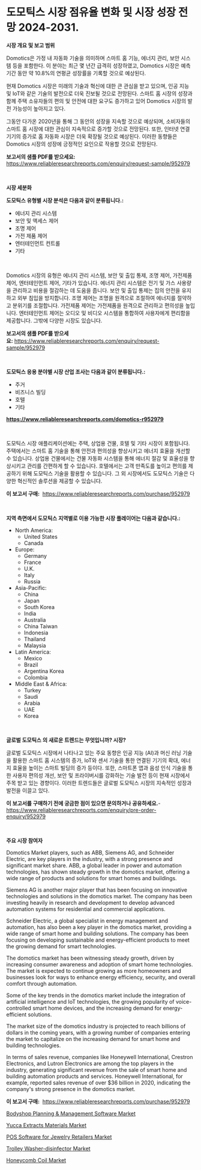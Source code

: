 <p><h1>도모틱스 시장 점유율 변화 및 시장 성장 전망 2024-2031.</h1></p><p><strong>시장 개요 및 보고 범위</strong></p>
<p><p>Domotics은 가정 내 자동화 기술을 의미하며 스마트 홈 기능, 에너지 관리, 보안 시스템 등을 포함한다. 이 분야는 최근 몇 년간 급격히 성장하였고, Domotics 시장은 예측기간 동안 약 10.8%의 연평균 성장률을 기록할 것으로 예상된다.</p><p>현재 Domotics 시장은 미래의 기술과 혁신에 대한 큰 관심을 받고 있으며, 인공 지능 및 IoT와 같은 기술의 발전으로 더욱 진보될 것으로 전망된다. 스마트 홈 시장의 성장과 함께 주택 소유자들의 편의 및 안전에 대한 요구도 증가하고 있어 Domotics 시장의 발전 가능성이 높아지고 있다.</p><p>그동안 다가온 2020년을 통해 그 동안의 성장을 지속할 것으로 예상되며, 소비자들의 스마트 홈 시장에 대한 관심이 지속적으로 증가할 것으로 전망된다. 또한, 인터넷 연결 기기의 증가로 홈 자동화 시장은 더욱 확장될 것으로 예상된다. 이러한 동향들은 Domotics 시장의 성장에 긍정적인 요인으로 작용할 것으로 전망된다.</p></p>
<p><strong>보고서의 샘플 PDF를 받으세요:</strong> <a href="https://www.reliableresearchreports.com/enquiry/request-sample/952979">https://www.reliableresearchreports.com/enquiry/request-sample/952979</a></p>
<p>&nbsp;</p>
<p><strong>시장 세분화</strong></p>
<p><strong>도모틱스 유형별 시장 분석은 다음과 같이 분류됩니다.:</strong></p>
<p><ul><li>에너지 관리 시스템</li><li>보안 및 액세스 제어</li><li>조명 제어</li><li>가전 제품 제어</li><li>엔터테인먼트 컨트롤</li><li>기타</li></ul></p>
<p>&nbsp;</p>
<p><p>Domotics 시장의 유형은 에너지 관리 시스템, 보안 및 출입 통제, 조명 제어, 가전제품 제어, 엔터테인먼트 제어, 기타가 있습니다. 에너지 관리 시스템은 전기 및 가스 사용량을 관리하고 비용을 절감하는 데 도움을 줍니다. 보안 및 출입 통제는 집의 안전을 유지하고 외부 침입을 방지합니다. 조명 제어는 조명을 원격으로 조절하여 에너지를 절약하고 분위기를 조절합니다. 가전제품 제어는 가전제품을 원격으로 관리하고 편의성을 높입니다. 엔터테인먼트 제어는 오디오 및 비디오 시스템을 통합하여 사용자에게 편리함을 제공합니다. 그밖에 다양한 시장도 있습니다.</p></p>
<p><strong>보고서의 샘플 PDF를 받으세요:</strong>&nbsp;<a href="https://www.reliableresearchreports.com/enquiry/request-sample/952979">https://www.reliableresearchreports.com/enquiry/request-sample/952979</a></p>
<p>&nbsp;</p>
<p><strong> 도모틱스 응용 분야별 시장 산업 조사는 다음과 같이 분류됩니다.:</strong></p>
<p><ul><li>주거</li><li>비즈니스 빌딩</li><li>호텔</li><li>기타</li></ul></p>
<p><strong><a href="https://www.reliableresearchreports.com/domotics-r952979">https://www.reliableresearchreports.com/domotics-r952979</a></strong></p>
<p>&nbsp;</p>
<p><p>도모틱스 시장 애플리케이션에는 주택, 상업용 건물, 호텔 및 기타 시장이 포함됩니다. 주택에서는 스마트 홈 기술을 통해 안전과 편의성을 향상시키고 에너지 효율을 개선할 수 있습니다. 상업용 건물에서는 건물 자동화 시스템을 통해 에너지 절감 및 효율성을 향상시키고 관리를 간편하게 할 수 있습니다. 호텔에서는 고객 만족도를 높이고 편의를 제공하기 위해 도모틱스 기술을 활용할 수 있습니다. 그 외 시장에서도 도모틱스 기술은 다양한 혁신적인 솔루션을 제공할 수 있습니다.</p></p>
<p><strong>이 보고서 구매:</strong>&nbsp; <a href="https://www.reliableresearchreports.com/purchase/952979">https://www.reliableresearchreports.com/purchase/952979</a></p>
<p>&nbsp;</p>
<p><strong>지역 측면에서 도모틱스 지역별로 이용 가능한 시장 플레이어는 다음과 같습니다.:</strong></p>
<p><ul>
    <li>
        North America:
        <ul>
            <li>United States</li>
            <li>Canada</li>
        </ul>
    </li>
    <li>
        Europe:
        <ul>
            <li>Germany</li>
            <li>France</li>
            <li>U.K.</li>
            <li>Italy</li>
            <li>Russia</li>
        </ul>
    </li>
    <li>
        Asia-Pacific:
        <ul>
            <li>China</li>
            <li>Japan</li>
            <li>South Korea</li>
            <li>India</li>
            <li>Australia</li>
            <li>China Taiwan</li>
            <li>Indonesia</li>
            <li>Thailand</li>
            <li>Malaysia</li>
        </ul>
    </li>
    <li>
        Latin America:
        <ul>
            <li>Mexico</li>
            <li>Brazil</li>
            <li>Argentina Korea</li>
            <li>Colombia</li>
        </ul>
    </li>
    <li>
        Middle East & Africa:
        <ul>
            <li>Turkey</li>
            <li>Saudi</li>
            <li>Arabia</li>
            <li>UAE</li>
            <li>Korea</li>
        </ul>
    </li>
    </ul></p>
<p>&nbsp;</p>
<p><strong>글로벌 도모틱스 의 새로운 트렌드는 무엇입니까? 시장?</strong></p>
<p><p>글로벌 도모틱스 시장에서 나타나고 있는 주요 동향은 인공 지능 (AI)과 머신 러닝 기술을 활용한 스마트 홈 시스템의 증가, IoT와 센서 기술을 통한 연결된 기기의 확대, 에너지 효율을 높이는 스마트 빌딩의 증가 등이다. 또한, 스마트폰 앱과 음성 인식 기술을 통한 사용자 편의성 개선, 보안 및 프라이버시를 강화하는 기술 발전 등이 현재 시장에서 주목 받고 있는 경향이다. 이러한 트렌드들은 글로벌 도모틱스 시장의 지속적인 성장과 발전을 이끌고 있다.</p></p>
<p><strong>이 보고서를 구매하기 전에 궁금한 점이 있으면 문의하거나 공유하세요.</strong>- <a href="https://www.reliableresearchreports.com/enquiry/pre-order-enquiry/952979">https://www.reliableresearchreports.com/enquiry/pre-order-enquiry/952979</a></p>
<p>&nbsp;</p>
<p><strong>주요 시장 참여자</strong></p>
<p><p>Domotics Market players, such as ABB, Siemens AG, and Schneider Electric, are key players in the industry, with a strong presence and significant market share. ABB, a global leader in power and automation technologies, has shown steady growth in the domotics market, offering a wide range of products and solutions for smart homes and buildings.</p><p>Siemens AG is another major player that has been focusing on innovative technologies and solutions in the domotics market. The company has been investing heavily in research and development to develop advanced automation systems for residential and commercial applications.</p><p>Schneider Electric, a global specialist in energy management and automation, has also been a key player in the domotics market, providing a wide range of smart home and building solutions. The company has been focusing on developing sustainable and energy-efficient products to meet the growing demand for smart technologies.</p><p>The domotics market has been witnessing steady growth, driven by increasing consumer awareness and adoption of smart home technologies. The market is expected to continue growing as more homeowners and businesses look for ways to enhance energy efficiency, security, and overall comfort through automation.</p><p>Some of the key trends in the domotics market include the integration of artificial intelligence and IoT technologies, the growing popularity of voice-controlled smart home devices, and the increasing demand for energy-efficient solutions.</p><p>The market size of the domotics industry is projected to reach billions of dollars in the coming years, with a growing number of companies entering the market to capitalize on the increasing demand for smart home and building technologies.</p><p>In terms of sales revenue, companies like Honeywell International, Crestron Electronics, and Lutron Electronics are among the top players in the industry, generating significant revenue from the sale of smart home and building automation products and services. Honeywell International, for example, reported sales revenue of over $36 billion in 2020, indicating the company's strong presence in the domotics market.</p></p>
<p><strong>이 보고서 구매:</strong>&nbsp;&nbsp;<a href="https://www.reliableresearchreports.com/purchase/952979">https://www.reliableresearchreports.com/purchase/952979</a></p>
<p><p><a href="https://github.com/luckyshygirl/Market-Research-Report-List-4/blob/main/bodyshop-planning-management-software-market.md">Bodyshop Planning & Management Software Market</a></p><p><a href="https://issuu.com/reportprime-2/docs/yucca-extracts-materials-market-size-2030.pptx">Yucca Extracts Materials Market</a></p><p><a href="https://github.com/vimar16th/Market-Research-Report-List-4/blob/main/pos-software-for-jewelry-retailers-market.md">POS Software for Jewelry Retailers Market</a></p><p><a href="https://www.linkedin.com/pulse/trolley-washer-disinfector-market-trends-forecast-competitive-analysis-o3lze">Trolley Washer-disinfector Market</a></p><p><a href="https://www.linkedin.com/pulse/honeycomb-coil-market-competitive-analysis-trends-forecast-2031-vjhse">Honeycomb Coil Market</a></p></p>